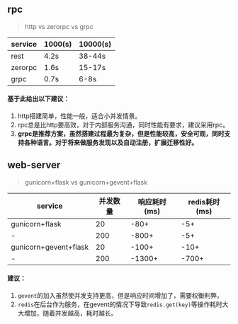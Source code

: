 ## rpc
> http vs zerorpc vs grpc


| service | 1000(s) | 10000(s)|
| --- | --- | --- |
| rest | 4.2s | 38-44s |
| zerorpc| 1.6s | 15-17s |
| grpc  | 0.7s | 6-8s |

#### 基于此给出以下建议：

1. http搭建简单，性能一般，适合小并发情景。
2. rpc总是比http要高效，对于内部服务沟通，同时性能有要求，建议采用rpc。
3. **grpc是推荐方案，虽然搭建过程最为复杂，但是性能较高，安全可观，同时支持各种语言。对于将来做服务发现以及自动注册，扩展迁移性好。**


## web-server
> gunicorn+flask vs gunicorn+gevent+flask

| service | 并发数量 | 响应耗时(ms) | redis耗时(ms)|
| --- | --- | --- | ---| 
| gunicorn+flask| 20 | -80+ | -5+ |
| - | 200 | -800+ | -5+ |
|gunicorn+gevent+flask| 20 | -100+ | -10+ |
| - | 200| -1300+ | -700+ |


#### 建议：
1. `gevent`的加入虽然使并发支持更高，但是响应时间增加了，需要权衡利弊。
2. `redis`在后台作为服务，在gevent的情况下导致`redis.get(key)`等操作耗时大大增加，随着并发越高，耗时越长。
